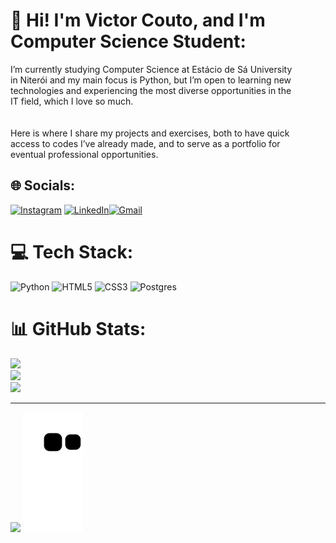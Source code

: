 # 💫 Hi! I'm Victor Couto, and I'm Computer Science Student:
I’m currently studying Computer Science at Estácio de Sá University<br>in Niterói and my main focus is Python, but I’m open to learning new<br>technologies and experiencing the most diverse opportunities in the<br>IT field, which I love so much.<br><br><br>Here is where I share my projects and exercises, both to have quick<br>access to codes I’ve already made, and to serve as a portfolio for<br>eventual professional opportunities.


## 🌐 Socials:
[![Instagram](https://img.shields.io/badge/Instagram-%23E4405F.svg?logo=Instagram&logoColor=white)](https://instagram.com/victorcouto.123) [![LinkedIn](https://img.shields.io/badge/LinkedIn-%230077B5.svg?logo=linkedin&logoColor=white)](https://linkedin.com/in/victor-couto-627b4125b)[![Gmail](https://img.shields.io/badge/Gmail-%23333.svg?logo=gmail&logoColor=white)](https://gmail.com/victor.couto.rezende@gmail.com)

# 💻 Tech Stack:
![Python](https://img.shields.io/badge/python-3670A0?style=for-the-badge&logo=python&logoColor=ffdd54) ![HTML5](https://img.shields.io/badge/html5-%23E34F26.svg?style=for-the-badge&logo=html5&logoColor=white) ![CSS3](https://img.shields.io/badge/css3-%231572B6.svg?style=for-the-badge&logo=css3&logoColor=white) ![Postgres](https://img.shields.io/badge/postgres-%23316192.svg?style=for-the-badge&logo=postgresql&logoColor=white)
# 📊 GitHub Stats:
![](https://github-readme-stats.vercel.app/api?username=victorCoutoDeRezende&theme=radical&hide_border=false&include_all_commits=false&count_private=false)<br/>
![](https://github-readme-streak-stats.herokuapp.com/?user=victorCoutoDeRezende&theme=radical&hide_border=false)<br/>
![](https://github-readme-stats.vercel.app/api/top-langs/?username=victorCoutoDeRezende&theme=radical&hide_border=false&include_all_commits=true&count_private=true&layout=compact)

---
[![](https://visitcount.itsvg.in/api?id=victorCoutoDeRezende&icon=2&color=5)](https://visitcount.itsvg.in)
![snake gif](https://github.com/victorCoutoDeRezende/victorCoutoDeRezende/blob/output/github-contribution-grid-snake.svg)
